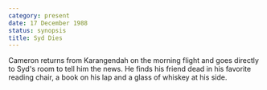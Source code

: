```yaml
---
category: present
date: 17 December 1988
status: synopsis
title: Syd Dies
---
```



Cameron returns from Karangendah on the morning
flight and goes directly to Syd's room to tell him the news. He finds
his friend dead in his favorite reading chair, a book on his lap and a
glass of whiskey at his side.
